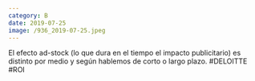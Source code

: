 ```yaml
--- 
category: B 
date: 2019-07-25 
image: /936_2019-07-25.jpeg 
--- 
```


El efecto ad-stock (lo que dura en el tiempo el impacto publicitario) es distinto por medio y según hablemos de corto o largo plazo. #DELOITTE #ROI